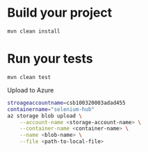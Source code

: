 # Build your project

```
mvn clean install
```

# Run your tests

```
mvn clean test
```

Upload to Azure
```sh
stroageaccountname=csb100320003adad455
containername="selenium-hub"
az storage blob upload \
    --account-name <storage-account-name> \
    --container-name <container-name> \
    --name <blob-name> \
    --file <path-to-local-file>
```